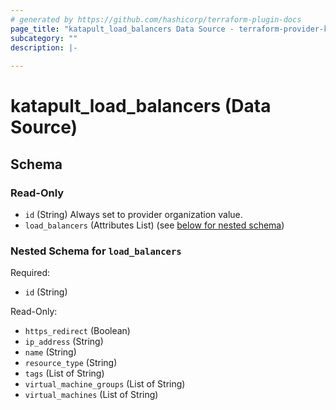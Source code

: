 ```yaml
---
# generated by https://github.com/hashicorp/terraform-plugin-docs
page_title: "katapult_load_balancers Data Source - terraform-provider-katapult"
subcategory: ""
description: |-
  
---
```


# katapult_load_balancers (Data Source)





<!-- schema generated by tfplugindocs -->
## Schema

### Read-Only

- `id` (String) Always set to provider organization value.
- `load_balancers` (Attributes List) (see [below for nested schema](#nestedatt--load_balancers))

<a id="nestedatt--load_balancers"></a>
### Nested Schema for `load_balancers`

Required:

- `id` (String)

Read-Only:

- `https_redirect` (Boolean)
- `ip_address` (String)
- `name` (String)
- `resource_type` (String)
- `tags` (List of String)
- `virtual_machine_groups` (List of String)
- `virtual_machines` (List of String)


